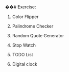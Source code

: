 ��#   E x e r c i s e :

1. Color Flipper


2. Palindrome Checker


3. Random Quote Generator


4. Stop Watch


5. TODO List


6. Digital clock
 
